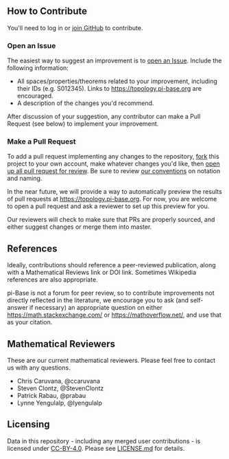 ## How to Contribute

You'll need to log in or [join GitHub](https://www.github.com/join/) to contribute.

### Open an Issue

The easiest way to suggest an improvement is to [open an Issue](https://github.com/pi-base/data/issues).
Include the following information:

- All spaces/properties/theorems related to your improvement, including their IDs (e.g. S012345).
  Links to <https://topology.pi-base.org> are encouraged.
- A description of the changes you'd recommend.

After discussion of your suggestion, any contributor can make a Pull Request (see below) to implement your improvement. 

### Make a Pull Request

To add a pull request implementing any changes to the repository, [fork](https://help.github.com/articles/about-forks/)
this project to your own account, make whatever changes you'd like, then
[open up all pull request for review](https://help.github.com/articles/creating-a-pull-request-from-a-fork/).
Be sure to review [our conventions](https://github.com/pi-base/data#conventions) on notation and naming.

In the near future, we will provide a way to automatically preview the results of pull requests at
<https://topology.pi-base.org>. For now, you are welcome to open a pull request and ask a reviewer to
set up this preview for you.

Our reviewers will check to make sure that PRs are properly sourced, and either suggest changes or
merge them into master.

## References

Ideally, contributions should reference a peer-reviewed publication, along with a Mathematical Reviews link
or DOI link. Sometimes Wikipedia references are also appropriate.

pi-Base is not a forum for peer review, so
to contribute improvements not directly reflected in the literature, we encourage you to ask (and self-answer
if necessary) an appropriate question on either <https://math.stackexchange.com/> or <https://mathoverflow.net/>,
and use that as your citation.

## Mathematical Reviewers

These are our current mathematical reviewers. Please feel free to contact us with any questions.

- Chris Caruvana, @ccaruvana
- Steven Clontz, @StevenClontz
- Patrick Rabau, @prabau
- Lynne Yengulalp, @lyengulalp

## Licensing

Data in this repository - including any merged user contributions - is licensed under
[CC-BY-4.0](https://creativecommons.org/licenses/by/4.0/).
Please see [LICENSE.md](https://github.com/pi-base/data/blob/master/LICENSE.md) for details.
